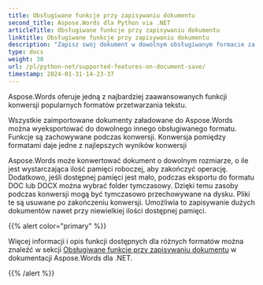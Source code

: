 ```yaml
---
title: Obsługiwane funkcje przy zapisywaniu dokumentu
second_title: Aspose.Words dla Python via .NET
articleTitle: Obsługiwane funkcje przy zapisywaniu dokumentu
linktitle: Obsługiwane funkcje przy zapisywaniu dokumentu
description: "Zapisz swój dokument w dowolnym obsługiwanym formacie za pomocą Python. Konwertuj i eksportuj dokument dowolnego rozmiaru."
type: docs
weight: 30
url: /pl/python-net/supported-features-on-document-save/
timestamp: 2024-01-31-14-23-37
---
```


Aspose.Words oferuje jedną z najbardziej zaawansowanych funkcji konwersji popularnych formatów przetwarzania tekstu.

Wszystkie zaimportowane dokumenty załadowane do Aspose.Words można wyeksportować do dowolnego innego obsługiwanego formatu. Funkcje są zachowywane podczas konwersji. Konwersja pomiędzy formatami daje jedne z najlepszych wyników konwersji

Aspose.Words może konwertować dokument o dowolnym rozmiarze, o ile jest wystarczająca ilość pamięci roboczej, aby zakończyć operację. Dodatkowo, jeśli dostępnej pamięci jest mało, podczas eksportu do formatu DOC lub DOCX można wybrać folder tymczasowy. Dzięki temu zasoby podczas konwersji mogą być tymczasowo przechowywane na dysku. Pliki te są usuwane po zakończeniu konwersji. Umożliwia to zapisywanie dużych dokumentów nawet przy niewielkiej ilości dostępnej pamięci.

{{% alert color="primary" %}}

Więcej informacji i opis funkcji dostępnych dla różnych formatów można znaleźć w sekcji [Obsługiwane funkcje przy zapisywaniu dokumentu](/words/pl/net/supported-features-on-document-save/) w dokumentacji Aspose.Words dla .NET.

{{% /alert %}}
